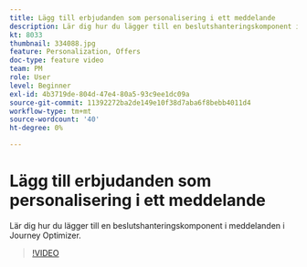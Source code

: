 ```yaml
---
title: Lägg till erbjudanden som personalisering i ett meddelande
description: Lär dig hur du lägger till en beslutshanteringskomponent i meddelanden i Journey Optimizer.
kt: 8033
thumbnail: 334088.jpg
feature: Personalization, Offers
doc-type: feature video
team: PM
role: User
level: Beginner
exl-id: 4b3719de-804d-47e4-80a5-93c9ee1dc09a
source-git-commit: 11392272ba2de149e10f38d7aba6f8bebb4011d4
workflow-type: tm+mt
source-wordcount: '40'
ht-degree: 0%

---
```


# Lägg till erbjudanden som personalisering i ett meddelande

Lär dig hur du lägger till en beslutshanteringskomponent i meddelanden i Journey Optimizer.

>[!VIDEO](https://video.tv.adobe.com/v/334088?quality=12)
